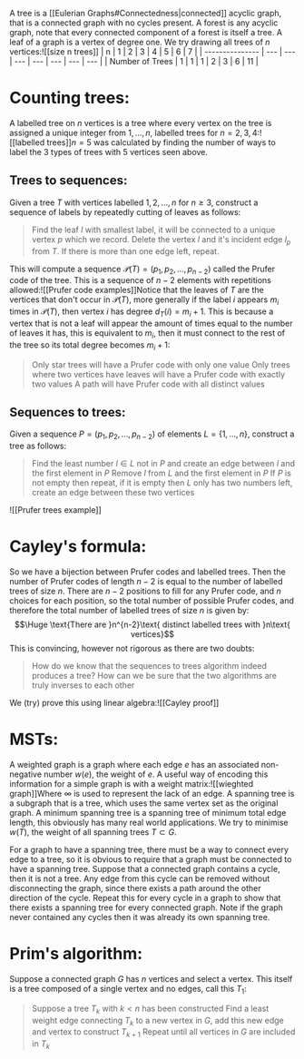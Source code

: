 
A tree is a [[Eulerian Graphs#Connectedness|connected]] acyclic graph, that is a connected graph with no cycles present. A forest is any acyclic graph, note that every connected component of a forest is itself a tree. A leaf of a graph is a vertex of degree one. We try drawing all trees of $n$ vertices:![[size n trees]]
| n               | 1   | 2   | 3   | 4   | 5   | 6   | 7   |
| --------------- | --- | --- | --- | --- | --- | --- | --- |
| Number of Trees | 1   | 1   | 1   | 2   | 3   | 6   | 11  |


# Counting trees:

A labelled tree on $n$ vertices is a tree where every vertex on the tree is assigned a unique integer from $1,\dots,n$, labelled trees for $n=2,3,4$:![[labelled trees]]$n=5$ was calculated by finding the number of ways to label the 3 types of trees with $5$ vertices seen above.

## Trees to sequences:
Given a tree $T$ with vertices labelled $1,2,\dots,n$ for $n\geq3$, construct a sequence of labels by repeatedly cutting of leaves as follows:
> Find the leaf $l$ with smallest label, it will be connected to a unique vertex $p$ which we record.
> Delete the vertex $l$ and it's incident edge $l_p$ from $T$.
> If there is more than one edge left, repeat.

This will compute a sequence $\mathcal P(T)=(p_1,p_2,\dots,p_{n-2})$ called the Prufer code of the tree. This is a sequence of $n-2$ elements with repetitions allowed:![[Prufer code examples]]Notice that the leaves of $T$ are the vertices that don't occur in $\mathcal P(T)$, more generally if the label $i$ appears $m_i$ times in $\mathcal P(T)$, then vertex $i$ has degree $d_T(i)=m_i+1$. This is because a vertex that is not a leaf will appear the amount of times equal to the number of leaves it has, this is equivalent to $m_i$, then it must connect to the rest of the tree so its total degree becomes $m_i+1$:
> Only star trees will have a Prufer code with only one value
> Only trees where two vertices have leaves will have a Prufer code with exactly two values
> A path will have Prufer code with all distinct values

## Sequences to trees:
Given a sequence $P=(p_1,p_2,\dots,p_{n-2})$ of elements $L=\{1,\dots,n\}$, construct a tree as follows:
> Find the least number $l\in L$ not in $P$ and create an edge between $l$ and the first element in $P$
> Remove $l$ from $L$ and the first element in $P$
> If $P$ is not empty then repeat, if it is empty then $L$ only has two numbers left, create an edge between these two vertices

![[Prufer trees example]]

# Cayley's formula:

So we have a bijection between Prufer codes and labelled trees. Then the number of Prufer codes of length $n-2$ is equal to the number of labelled trees of size $n$. There are $n-2$ positions to fill for any Prufer code, and $n$ choices for each position, so the total number of possible Prufer codes, and therefore the total number of labelled trees of size $n$ is given by:$$\Huge \text{There are }n^{n-2}\text{ distinct labelled trees with }n\text{ vertices}$$This is convincing, however not rigorous as there are two doubts:
> How do we know that the sequences to trees algorithm indeed produces a tree?
> How can we be sure that the two algorithms are truly inverses to each other

We (try) prove this using linear algebra:![[Cayley proof]]
# MSTs:

A weighted graph is a graph where each edge $e$ has an associated non-negative number $w(e)$, the weight of $e$. A useful way of encoding this information for a simple graph is with a weight matrix:![[wieghted graph]]Where $\infty$ is used to represent the lack of an edge. A spanning tree is a subgraph that is a tree, which uses the same vertex set as the original graph. A minimum spanning tree is a spanning tree of minimum total edge length, this obviously has many real world applications. We try to minimise $w(T)$, the weight of all spanning trees $T\subset G$.

For a graph to have a spanning tree, there must be a way to connect every edge to a tree, so it is obvious to require that a graph must be connected to have a spanning tree. Suppose that a connected graph contains a cycle, then it is not a tree. Any edge from this cycle can be removed without disconnecting the graph, since there exists a path around the other direction of the cycle. Repeat this for every cycle in a graph to show that there exists a spanning tree for every connected graph. Note if the graph never contained any cycles then it was already its own spanning tree.

# Prim's algorithm:

Suppose a connected graph $G$ has $n$ vertices and select a vertex. This itself is a tree composed of a single vertex and no edges, call this $T_1$:
> Suppose a tree $T_k$ with $k<n$ has been constructed
> Find a least weight edge connecting $T_k$ to a new vertex in $G$, add this new edge and vertex to construct $T_{k+1}$
> Repeat until all vertices in $G$ are included in $T_k$

